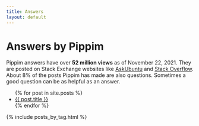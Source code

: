 ```yaml
---
title: Answers
layout: default
---
```


# Answers by Pippim

Pippim answers have over
 **52 million views** as of November 22, 2021.
They are posted on Stack Exchange websites
 like [AskUbuntu](askubuntu.com) and
[Stack Overflow](stackoverflow.com). About 8%
 of the posts Pippim has made are
also questions. Sometimes a good question can
 be as helpful as an answer.

<ul>
  {% for post in site.posts %}
    <li>
      <a href="{{ post.url }}">{{ post.title }}</a>  
    </li>
  {% endfor %}
</ul>

{% include posts_by_tag.html %}
